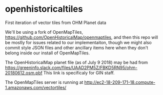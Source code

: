 # openhistoricaltiles
First iteration of vector tiles from OHM Planet data

We'll be using a fork of OpenMapTiles, https://github.com/OpenHistoricalMap/openmaptiles, and then this repo will be mostly for issues related to our implementaiton, though we might also commit style JSON files and other ancillary items here when they don't belong inside our install of OpenMapTiles.

The OpenHistoricalMap planet file (as of July 9 2018) may be had from https://greeninfo.slack.com/files/UAAD2PM5Z/FBKD5RN95/ohm-20180612.osm.pbf  This link is specificaly for GIN staff.

The OpenMapTiles server is running at http://ec2-18-209-171-18.compute-1.amazonaws.com/vectortiles/


